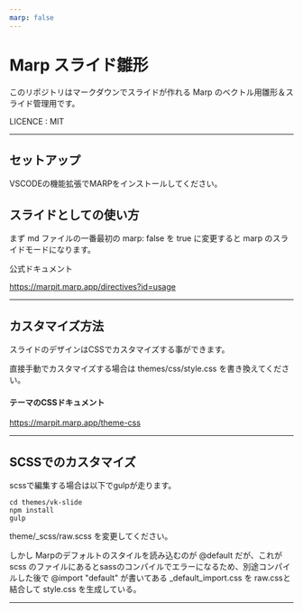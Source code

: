 ```yaml
---
marp: false
---
```

<!-- 
theme: vk-slide
size: 4:3
paginate: true
style: |
_paginate: false 
-->
<!-- _class: title -->
<!-- Scoped style -->
<style scoped>
  /*
section{
  background: yellow;
}
*/
</style>

# Marp スライド雛形

このリポジトリはマークダウンでスライドが作れる Marp のベクトル用雛形＆スライド管理用です。

LICENCE : MIT  

---

## セットアップ

VSCODEの機能拡張でMARPをインストールしてください。

## スライドとしての使い方

まず md ファイルの一番最初の marp: false を true に変更すると marp のスライドモードになります。

公式ドキュメント

https://marpit.marp.app/directives?id=usage

---
## カスタマイズ方法

スライドのデザインはCSSでカスタマイズする事ができます。

直接手動でカスタマイズする場合は themes/css/style.css を書き換えてください。

#### テーマのCSSドキュメント

https://marpit.marp.app/theme-css

---

## SCSSでのカスタマイズ

scssで編集する場合は以下でgulpが走ります。

```
cd themes/vk-slide
npm install
gulp
````

theme/_scss/raw.scss を変更してください。

しかし Marpのデフォルトのスタイルを読み込むのが @default だが、これが scss のファイルにあるとsassのコンパイルでエラーになるため、別途コンパイルした後で @import "default" が書いてある _default_import.css を raw.cssと結合して style.css を生成している。

---